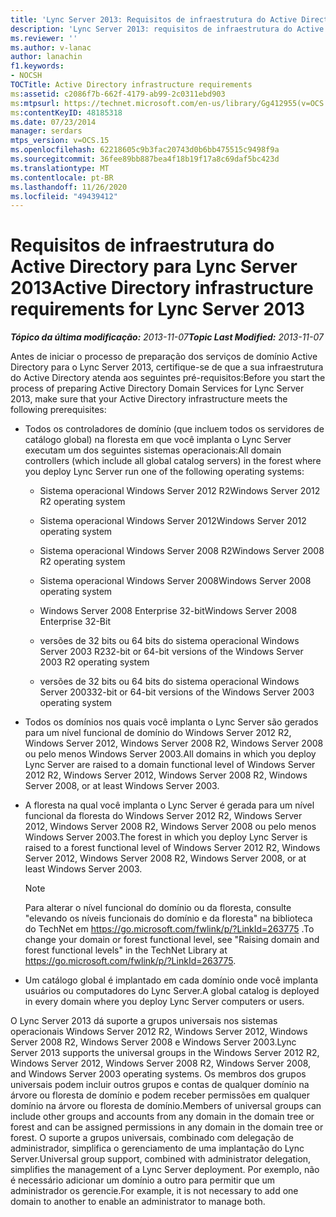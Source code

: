 ```yaml
---
title: 'Lync Server 2013: Requisitos de infraestrutura do Active Directory'
description: 'Lync Server 2013: requisitos de infraestrutura do Active Directory.'
ms.reviewer: ''
ms.author: v-lanac
author: lanachin
f1.keywords:
- NOCSH
TOCTitle: Active Directory infrastructure requirements
ms:assetid: c2086f7b-662f-4179-ab99-2c0311ebd903
ms:mtpsurl: https://technet.microsoft.com/en-us/library/Gg412955(v=OCS.15)
ms:contentKeyID: 48185318
ms.date: 07/23/2014
manager: serdars
mtps_version: v=OCS.15
ms.openlocfilehash: 62218605c9b3fac20743d0b6bb475515c9498f9a
ms.sourcegitcommit: 36fee89bb887bea4f18b19f17a8c69daf5bc423d
ms.translationtype: MT
ms.contentlocale: pt-BR
ms.lasthandoff: 11/26/2020
ms.locfileid: "49439412"
---
```

# <a name="active-directory-infrastructure-requirements-for-lync-server-2013"></a><span data-ttu-id="6b09a-103">Requisitos de infraestrutura do Active Directory para Lync Server 2013</span><span class="sxs-lookup"><span data-stu-id="6b09a-103">Active Directory infrastructure requirements for Lync Server 2013</span></span>

<div data-xmlns="http://www.w3.org/1999/xhtml">

<div class="topic" data-xmlns="http://www.w3.org/1999/xhtml" data-msxsl="urn:schemas-microsoft-com:xslt" data-cs="https://msdn.microsoft.com/">

<div data-asp="https://msdn2.microsoft.com/asp">



</div>

<div id="mainSection">

<div id="mainBody"><span data-ttu-id="6b09a-104">

<span> </span></span><span class="sxs-lookup"><span data-stu-id="6b09a-104">

<span> </span></span></span>

<span data-ttu-id="6b09a-105">_**Tópico da última modificação:** 2013-11-07_</span><span class="sxs-lookup"><span data-stu-id="6b09a-105">_**Topic Last Modified:** 2013-11-07_</span></span>

<span data-ttu-id="6b09a-106">Antes de iniciar o processo de preparação dos serviços de domínio Active Directory para o Lync Server 2013, certifique-se de que a sua infraestrutura do Active Directory atenda aos seguintes pré-requisitos:</span><span class="sxs-lookup"><span data-stu-id="6b09a-106">Before you start the process of preparing Active Directory Domain Services for Lync Server 2013, make sure that your Active Directory infrastructure meets the following prerequisites:</span></span>

  - <span data-ttu-id="6b09a-107">Todos os controladores de domínio (que incluem todos os servidores de catálogo global) na floresta em que você implanta o Lync Server executam um dos seguintes sistemas operacionais:</span><span class="sxs-lookup"><span data-stu-id="6b09a-107">All domain controllers (which include all global catalog servers) in the forest where you deploy Lync Server run one of the following operating systems:</span></span>
    
      - <span data-ttu-id="6b09a-108">Sistema operacional Windows Server 2012 R2</span><span class="sxs-lookup"><span data-stu-id="6b09a-108">Windows Server 2012 R2 operating system</span></span>
    
      - <span data-ttu-id="6b09a-109">Sistema operacional Windows Server 2012</span><span class="sxs-lookup"><span data-stu-id="6b09a-109">Windows Server 2012 operating system</span></span>
    
      - <span data-ttu-id="6b09a-110">Sistema operacional Windows Server 2008 R2</span><span class="sxs-lookup"><span data-stu-id="6b09a-110">Windows Server 2008 R2 operating system</span></span>
    
      - <span data-ttu-id="6b09a-111">Sistema operacional Windows Server 2008</span><span class="sxs-lookup"><span data-stu-id="6b09a-111">Windows Server 2008 operating system</span></span>
    
      - <span data-ttu-id="6b09a-112">Windows Server 2008 Enterprise 32-bit</span><span class="sxs-lookup"><span data-stu-id="6b09a-112">Windows Server 2008 Enterprise 32-Bit</span></span>
    
      - <span data-ttu-id="6b09a-113">versões de 32 bits ou 64 bits do sistema operacional Windows Server 2003 R2</span><span class="sxs-lookup"><span data-stu-id="6b09a-113">32-bit or 64-bit versions of the Windows Server 2003 R2 operating system</span></span>
    
      - <span data-ttu-id="6b09a-114">versões de 32 bits ou 64 bits do sistema operacional Windows Server 2003</span><span class="sxs-lookup"><span data-stu-id="6b09a-114">32-bit or 64-bit versions of the Windows Server 2003 operating system</span></span>

  - <span data-ttu-id="6b09a-115">Todos os domínios nos quais você implanta o Lync Server são gerados para um nível funcional de domínio do Windows Server 2012 R2, Windows Server 2012, Windows Server 2008 R2, Windows Server 2008 ou pelo menos Windows Server 2003.</span><span class="sxs-lookup"><span data-stu-id="6b09a-115">All domains in which you deploy Lync Server are raised to a domain functional level of Windows Server 2012 R2, Windows Server 2012, Windows Server 2008 R2, Windows Server 2008, or at least Windows Server 2003.</span></span>

  - <span data-ttu-id="6b09a-116">A floresta na qual você implanta o Lync Server é gerada para um nível funcional da floresta do Windows Server 2012 R2, Windows Server 2012, Windows Server 2008 R2, Windows Server 2008 ou pelo menos Windows Server 2003.</span><span class="sxs-lookup"><span data-stu-id="6b09a-116">The forest in which you deploy Lync Server is raised to a forest functional level of Windows Server 2012 R2, Windows Server 2012, Windows Server 2008 R2, Windows Server 2008, or at least Windows Server 2003.</span></span>
    
    <div>
    

    > [!NOTE]  
    > <span data-ttu-id="6b09a-117">Para alterar o nível funcional do domínio ou da floresta, consulte "elevando os níveis funcionais do domínio e da floresta" na biblioteca do TechNet em <A href="https://go.microsoft.com/fwlink/p/?linkid=263775">https://go.microsoft.com/fwlink/p/?LinkId=263775</A> .</span><span class="sxs-lookup"><span data-stu-id="6b09a-117">To change your domain or forest functional level, see "Raising domain and forest functional levels" in the TechNet Library at <A href="https://go.microsoft.com/fwlink/p/?linkid=263775">https://go.microsoft.com/fwlink/p/?LinkId=263775</A>.</span></span>

    
    </div>

  - <span data-ttu-id="6b09a-118">Um catálogo global é implantado em cada domínio onde você implanta usuários ou computadores do Lync Server.</span><span class="sxs-lookup"><span data-stu-id="6b09a-118">A global catalog is deployed in every domain where you deploy Lync Server computers or users.</span></span>

<span data-ttu-id="6b09a-119">O Lync Server 2013 dá suporte a grupos universais nos sistemas operacionais Windows Server 2012 R2, Windows Server 2012, Windows Server 2008 R2, Windows Server 2008 e Windows Server 2003.</span><span class="sxs-lookup"><span data-stu-id="6b09a-119">Lync Server 2013 supports the universal groups in the Windows Server 2012 R2, Windows Server 2012, Windows Server 2008 R2, Windows Server 2008, and Windows Server 2003 operating systems.</span></span> <span data-ttu-id="6b09a-120">Os membros dos grupos universais podem incluir outros grupos e contas de qualquer domínio na árvore ou floresta de domínio e podem receber permissões em qualquer domínio na árvore ou floresta de domínio.</span><span class="sxs-lookup"><span data-stu-id="6b09a-120">Members of universal groups can include other groups and accounts from any domain in the domain tree or forest and can be assigned permissions in any domain in the domain tree or forest.</span></span> <span data-ttu-id="6b09a-121">O suporte a grupos universais, combinado com delegação de administrador, simplifica o gerenciamento de uma implantação do Lync Server.</span><span class="sxs-lookup"><span data-stu-id="6b09a-121">Universal group support, combined with administrator delegation, simplifies the management of a Lync Server deployment.</span></span> <span data-ttu-id="6b09a-122">Por exemplo, não é necessário adicionar um domínio a outro para permitir que um administrador os gerencie.</span><span class="sxs-lookup"><span data-stu-id="6b09a-122">For example, it is not necessary to add one domain to another to enable an administrator to manage both.</span></span>

<span data-ttu-id="6b09a-123"></div>

<span> </span>

</div>

</div>

</span><span class="sxs-lookup"><span data-stu-id="6b09a-123"></div>

<span> </span>

</div>

</div>

</span></span></div>

